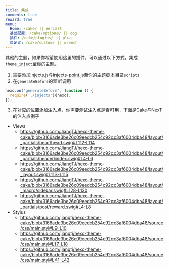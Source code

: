 ```yaml
---
title: 集成
comments: true
reward: true
menu:
  Home: /cake/ || eercast 
  基础配置: /cake/options/ || cog 
  插件: /cake/plugins/ || plug 
  自定义: /cake/custom/ || wrench 
---
```


其他的主题，如果你希望使用这里的插件，可以通过以下方式，集成`theme_inject`至你的主题。

1. 需要添加[injects.js](https://github.com/JiangTJ/hexo-theme-cake/blob/master/scripts/injects.js)与[injects-point.js](https://github.com/JiangTJ/hexo-theme-cake/blob/master/scripts/injects-point.js)至你的主题脚本目录`scripts`
2. 在`generateBefore`的监听调用
  ```js
  hexo.on('generateBefore', function () {
    require('./injects')(hexo);
  });
  ```
3. 在对应的位置添加注入点，你需要测试注入点是否可用，下面是Cake与NexT的注入点例子
  - Views
    - https://github.com/JiangTJ/hexo-theme-cake/blob/3166ade3be26c09eedcb254c92cc3af6004dba48/layout/_partials/head/head.swig#L112-L114
    - https://github.com/JiangTJ/hexo-theme-cake/blob/3166ade3be26c09eedcb254c92cc3af6004dba48/layout/_partials/header/index.swig#L4-L6
    - https://github.com/JiangTJ/hexo-theme-cake/blob/3166ade3be26c09eedcb254c92cc3af6004dba48/layout/_layout.swig#L113-L115
    - https://github.com/JiangTJ/hexo-theme-cake/blob/3166ade3be26c09eedcb254c92cc3af6004dba48/layout/_macro/sidebar.swig#L128-L130
    - https://github.com/JiangTJ/hexo-theme-cake/blob/3166ade3be26c09eedcb254c92cc3af6004dba48/layout/_partials/post/reward.swig#L4-L8
  - Stylus
    - https://github.com/jiangtj/hexo-theme-cake/blob/3166ade3be26c09eedcb254c92cc3af6004dba48/source/css/main.styl#L9-L10
    - https://github.com/jiangtj/hexo-theme-cake/blob/3166ade3be26c09eedcb254c92cc3af6004dba48/source/css/main.styl#L17-L18
    - https://github.com/jiangtj/hexo-theme-cake/blob/3166ade3be26c09eedcb254c92cc3af6004dba48/source/css/main.styl#L41-L42
